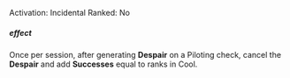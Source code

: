 Activation: Incidental
Ranked: No
##### effect
Once per session, after generating **Despair** on a
Piloting check, cancel the **Despair** and add **Successes** equal
to ranks in Cool.
